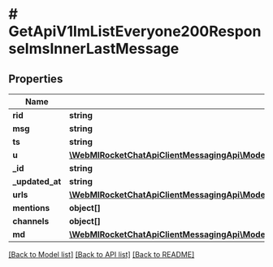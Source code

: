 # # GetApiV1ImListEveryone200ResponseImsInnerLastMessage

## Properties

Name | Type | Description | Notes
------------ | ------------- | ------------- | -------------
**rid** | **string** |  | [optional]
**msg** | **string** |  | [optional]
**ts** | **string** |  | [optional]
**u** | [**\WebMIRocketChatApiClientMessagingApi\Model\PostApiV1ChatDelete200ResponseMessageU**](PostApiV1ChatDelete200ResponseMessageU.md) |  | [optional]
**_id** | **string** |  | [optional]
**_updated_at** | **string** |  | [optional]
**urls** | [**\WebMIRocketChatApiClientMessagingApi\Model\GetApiV1ImListEveryone200ResponseImsInnerLastMessageUrlsInner[]**](GetApiV1ImListEveryone200ResponseImsInnerLastMessageUrlsInner.md) |  | [optional]
**mentions** | **object[]** |  | [optional]
**channels** | **object[]** |  | [optional]
**md** | [**\WebMIRocketChatApiClientMessagingApi\Model\GetApiV1ImListEveryone200ResponseImsInnerLastMessageMdInner[]**](GetApiV1ImListEveryone200ResponseImsInnerLastMessageMdInner.md) |  | [optional]

[[Back to Model list]](../../README.md#models) [[Back to API list]](../../README.md#endpoints) [[Back to README]](../../README.md)
